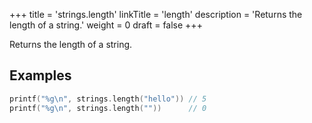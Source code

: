 +++
title = 'strings.length'
linkTitle = 'length'
description = 'Returns the length of a string.'
weight = 0
draft = false
+++

Returns the length of a string.

## Examples

```go
printf("%g\n", strings.length("hello")) // 5
printf("%g\n", strings.length(""))      // 0
```

